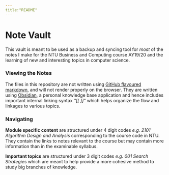 ```yaml
---
title:"README"
---
```

# Note Vault
This vault is meant to be used as a backup and syncing tool for _most_ of the notes I make for the NTU Business and Computing course AY19/20 and the learning of new and interesting topics in computer science. 

### Viewing the Notes
The files in this repository are not written using [GitHub flavoured markdown](https://github.github.com/gfm/), and will not render properly on the browser. They are written using [Obsidian](https://obsidian.md/), a personal knowledge base application and hence includes important internal linking syntax _"\[\[ \]\]"_ which helps organize the flow and linkages to various topics.

### Navigating
__Module specific content__ are structured under 4 digit codes _e.g. 2101 Algorithm Design and Analysis_ corresponding to the course code in NTU. They contain the links to notes relevant to the course but may contain more information than in the examinable syllabus. 

__Important topics__ are structured under 3 digit codes _e.g. 001 Search Strategies_ which are meant to help provide a more cohesive method to study big branches of knowledge.
